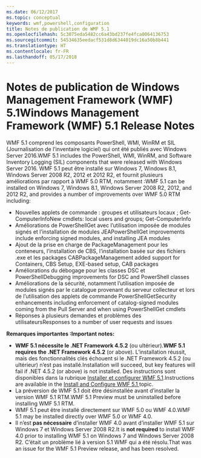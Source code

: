 ```yaml
---
ms.date: 06/12/2017
ms.topic: conceptual
keywords: wmf,powershell,configuration
title: Notes de publication de WMF 5.1
ms.openlocfilehash: 5c3075eda5482cc6a43bd237fe4fca0064136753
ms.sourcegitcommit: 54534635eedacf531d8d6344019dc16a50b8b441
ms.translationtype: HT
ms.contentlocale: fr-FR
ms.lasthandoff: 05/17/2018
---
```

# <a name="windows-management-framework-wmf-51-release-notes"></a><span data-ttu-id="7c0f6-103">Notes de publication de Windows Management Framework (WMF) 5.1</span><span class="sxs-lookup"><span data-stu-id="7c0f6-103">Windows Management Framework (WMF) 5.1 Release Notes</span></span> #

<span data-ttu-id="7c0f6-104">WMF 5.1 comprend les composants PowerShell, WMI, WinRM et SIL (Journalisation de l’inventaire logiciel) qui ont été publiés avec Windows Server 2016.</span><span class="sxs-lookup"><span data-stu-id="7c0f6-104">WMF 5.1 includes the PowerShell, WMI, WinRM, and Software Inventory Logging (SIL) components that were released with Windows Server 2016.</span></span>
<span data-ttu-id="7c0f6-105">WMF 5.1 peut être installé sur Windows 7, Windows 8.1, Windows Server 2008 R2, 2012 et 2012 R2, et fournit plusieurs améliorations par rapport à WMF 5.0 RTM, notamment :</span><span class="sxs-lookup"><span data-stu-id="7c0f6-105">WMF 5.1 can be installed on Windows 7, Windows 8.1, Windows Server 2008 R2, 2012, and 2012 R2, and provides a number of improvements over WMF 5.0 RTM including:</span></span>

- <span data-ttu-id="7c0f6-106">Nouvelles applets de commande : groupes et utilisateurs locaux ; Get-ComputerInfo</span><span class="sxs-lookup"><span data-stu-id="7c0f6-106">New cmdlets: local users and groups; Get-ComputerInfo</span></span>
- <span data-ttu-id="7c0f6-107">Améliorations de PowerShellGet avec l’utilisation imposée de modules signés et l’installation de modules JEA</span><span class="sxs-lookup"><span data-stu-id="7c0f6-107">PowerShellGet improvements include enforcing signed modules, and installing JEA modules</span></span>
- <span data-ttu-id="7c0f6-108">Ajout de la prise en charge de PackageManagement pour les conteneurs, l’installation de CBS, l’installation basée sur des fichiers .exe et les packages CAB</span><span class="sxs-lookup"><span data-stu-id="7c0f6-108">PackageManagement added support for Containers, CBS Setup, EXE-based setup, CAB packages</span></span>
- <span data-ttu-id="7c0f6-109">Améliorations du débogage pour les classes DSC et PowerShell</span><span class="sxs-lookup"><span data-stu-id="7c0f6-109">Debugging improvements for DSC and PowerShell classes</span></span>
- <span data-ttu-id="7c0f6-110">Améliorations de la sécurité, notamment l’utilisation imposée de modules signés par le catalogue provenant du serveur collecteur et lors de l’utilisation des applets de commande PowerShellGet</span><span class="sxs-lookup"><span data-stu-id="7c0f6-110">Security enhancements including enforcement of catalog-signed modules coming from the Pull Server and when using PowerShellGet cmdlets</span></span>
- <span data-ttu-id="7c0f6-111">Réponses à plusieurs demandes et problèmes des utilisateurs</span><span class="sxs-lookup"><span data-stu-id="7c0f6-111">Responses to a number of user requests and issues</span></span>

<span data-ttu-id="7c0f6-112">**Remarques importantes :**</span><span class="sxs-lookup"><span data-stu-id="7c0f6-112">**Important notes:**</span></span>

- <span data-ttu-id="7c0f6-113">**WMF 5.1 nécessite le .NET Framework 4.5.2** (ou ultérieur).</span><span class="sxs-lookup"><span data-stu-id="7c0f6-113">**WMF 5.1 requires the .NET Framework 4.5.2** (or above).</span></span> <span data-ttu-id="7c0f6-114">L’installation réussit, mais des fonctionnalités clés échouent si le .NET Framework 4.5.2 (ou ultérieur) n’est pas installé.</span><span class="sxs-lookup"><span data-stu-id="7c0f6-114">Installation will succeed, but key features will fail if .NET 4.5.2 (or above) is not installed.</span></span> <span data-ttu-id="7c0f6-115">Des instructions sont disponibles dans la rubrique [Installer et configurer WMF 5.1](https://msdn.microsoft.com/powershell/wmf/5.1/install-configure).</span><span class="sxs-lookup"><span data-stu-id="7c0f6-115">Instructions are available in the [Install and Configure WMF 5.1 ](https://msdn.microsoft.com/powershell/wmf/5.1/install-configure) topic.</span></span>
- <span data-ttu-id="7c0f6-116">La préversion de WMF 5.1 doit être désinstallée avant d’installer la version WMF 5.1 RTM.</span><span class="sxs-lookup"><span data-stu-id="7c0f6-116">WMF 5.1 Preview must be uninstalled before installing WMF 5.1 RTM.</span></span>
- <span data-ttu-id="7c0f6-117">WMF 5.1 peut être installé directement sur WMF 5.0 ou WMF 4.0.</span><span class="sxs-lookup"><span data-stu-id="7c0f6-117">WMF 5.1 may be installed directly over WMF 5.0 or WMF 4.0.</span></span>
- <span data-ttu-id="7c0f6-118">Il n’est __pas nécessaire__ d’installer WMF 4.0 avant d’installer WMF 5.1 sur Windows 7 et Windows Server 2008 R2.</span><span class="sxs-lookup"><span data-stu-id="7c0f6-118">It is __not required__ to install WMF 4.0 prior to installing WMF 5.1 on Windows 7 and Windows Server 2008 R2.</span></span> <span data-ttu-id="7c0f6-119">C’était un problème lié à version 5.1 WMF qui a été résolu.</span><span class="sxs-lookup"><span data-stu-id="7c0f6-119">That was an issue for the WMF 5.1 Preview release, and has been resolved.</span></span>
